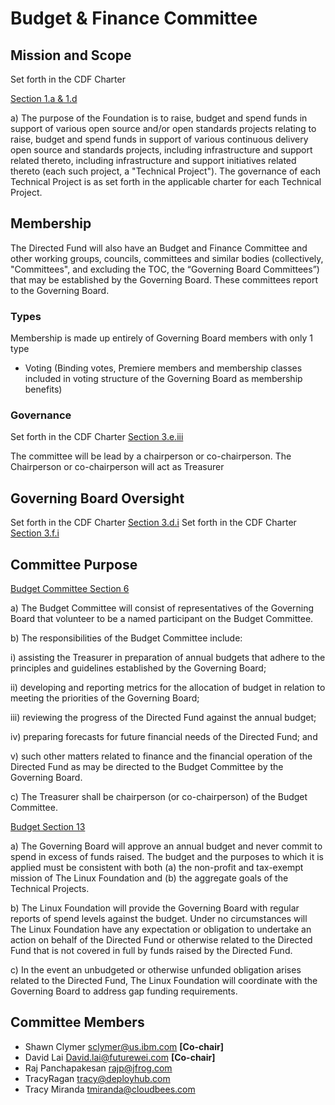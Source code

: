 # Budget & Finance  Committee

## Mission and Scope

Set forth in the CDF Charter 

[Section 1.a & 1.d](https://github.com/cdfoundation/charter/blob/master/CHARTER.md#1-mission-and-scope-of-the-continuous-delivery-foundation-the-foundation-or-alternatively-the-directed-fund)

a) The purpose of the Foundation is to raise, budget and spend funds in support of various open source and/or open standards projects relating to raise, budget and spend funds in support of various continuous delivery open source and standards projects, including infrastructure and support related thereto, including infrastructure and support initiatives related thereto (each such project, a "Technical Project"). The governance of each Technical Project is as set forth in the applicable charter for each Technical Project.

## Membership

The Directed Fund will also have an Budget and Finance Committee and other working groups, councils, committees and similar bodies (collectively, "Committees", and excluding the TOC, the “Governing Board Committees”) that may be established by the Governing Board. These committees report to the Governing Board.

### Types

Membership is made up entirely of Governing Board members with only 1 type

* Voting (Binding votes, Premiere members and membership classes included in voting structure of the Governing Board as membership benefits)

### Governance

Set forth in the CDF Charter [Section 3.e.iii](https://github.com/cdfoundation/charter/blob/master/CHARTER.md#3-governing-board)

The committee will be lead by a chairperson or co-chairperson. The Chairperson or co-chairperson will act as Treasurer

## Governing Board Oversight

Set forth in the CDF Charter [Section 3.d.i](https://github.com/cdfoundation/charter/blob/master/CHARTER.md#3-governing-board)
Set forth in the CDF Charter [Section 3.f.i](https://github.com/cdfoundation/charter/blob/master/CHARTER.md#3-governing-board)

## Committee Purpose

[Budget Committee Section 6](https://github.com/cdfoundation/charter/blob/master/CHARTER.md#6-budget-committee)

a) The Budget Committee will consist of representatives of the Governing Board that volunteer to be a named participant on the Budget Committee.

b) The responsibilities of the Budget Committee include:

i) assisting the Treasurer in preparation of annual budgets that adhere to the principles and guidelines established by the Governing Board;

ii) developing and reporting metrics for the allocation of budget in relation to meeting the priorities of the Governing Board;

iii) reviewing the progress of the Directed Fund against the annual budget;

iv) preparing forecasts for future financial needs of the Directed Fund; and

v) such other matters related to finance and the financial operation of the Directed Fund as may be directed to the Budget Committee by the Governing Board.

c) The Treasurer shall be chairperson (or co-chairperson) of the Budget Committee.


[Budget Section 13](https://github.com/cdfoundation/charter/blob/master/CHARTER.md#13-budget)

a) The Governing Board will approve an annual budget and never commit to spend in excess of funds raised. The budget and the purposes to which it is applied must be consistent with both (a) the non-profit and tax-exempt mission of The Linux Foundation and (b) the aggregate goals of the Technical Projects.

b) The Linux Foundation will provide the Governing Board with regular reports of spend levels against the budget. Under no circumstances will The Linux Foundation have any expectation or obligation to undertake an action on behalf of the Directed Fund or otherwise related to the Directed Fund that is not covered in full by funds raised by the Directed Fund.

c) In the event an unbudgeted or otherwise unfunded obligation arises related to the Directed Fund, The Linux Foundation will coordinate with the Governing Board to address gap funding requirements.


## Committee Members

* Shawn Clymer	sclymer@us.ibm.com	**[Co-chair]**
* David Lai	David.lai@futurewei.com	 **[Co-chair]**
* Raj Panchapakesan	rajp@jfrog.com	
* TracyRagan	tracy@deployhub.com	
* Tracy Miranda	tmiranda@cloudbees.com
